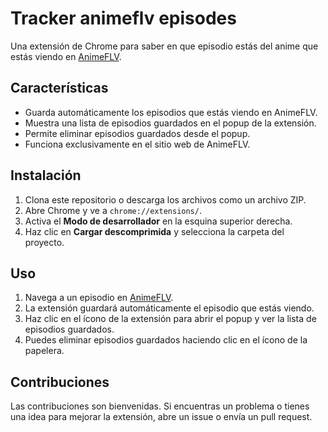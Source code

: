 # Tracker animeflv episodes

Una extensión de Chrome para saber en que episodio estás del anime que estás viendo en [AnimeFLV](https://www3.animeflv.net/).

## Características

- Guarda automáticamente los episodios que estás viendo en AnimeFLV.
- Muestra una lista de episodios guardados en el popup de la extensión.
- Permite eliminar episodios guardados desde el popup.
- Funciona exclusivamente en el sitio web de AnimeFLV.

## Instalación

1. Clona este repositorio o descarga los archivos como un archivo ZIP.
2. Abre Chrome y ve a `chrome://extensions/`.
3. Activa el **Modo de desarrollador** en la esquina superior derecha.
4. Haz clic en **Cargar descomprimida** y selecciona la carpeta del proyecto.

## Uso

1. Navega a un episodio en [AnimeFLV](https://www3.animeflv.net/).
2. La extensión guardará automáticamente el episodio que estás viendo.
3. Haz clic en el ícono de la extensión para abrir el popup y ver la lista de episodios guardados.
4. Puedes eliminar episodios guardados haciendo clic en el ícono de la papelera.

## Contribuciones

Las contribuciones son bienvenidas. Si encuentras un problema o tienes una idea para mejorar la extensión, abre un issue o envía un pull request.
